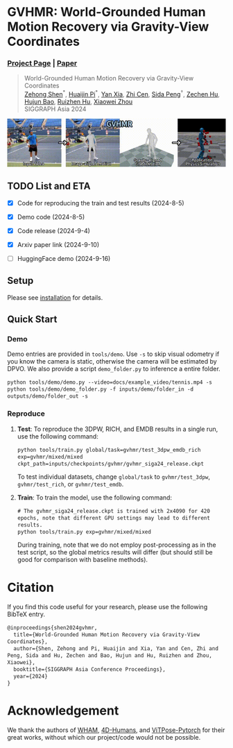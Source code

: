 # GVHMR: World-Grounded Human Motion Recovery via Gravity-View Coordinates
### [Project Page](https://zju3dv.github.io/gvhmr) | [Paper](https://arxiv.org/abs/2409.06662)

> World-Grounded Human Motion Recovery via Gravity-View Coordinates  
> [Zehong Shen](https://zehongs.github.io/)<sup>\*</sup>, 
[Huaijin Pi](https://phj128.github.io/)<sup>\*</sup>, 
[Yan Xia](https://isshikihugh.github.io/scholar), 
[Zhi Cen](https://scholar.google.com/citations?user=Xyy-uFMAAAAJ), 
[Sida Peng](https://pengsida.net/)<sup>†</sup>, 
[Zechen Hu](https://zju3dv.github.io/gvhmr), 
[Hujun Bao](http://www.cad.zju.edu.cn/home/bao/), 
[Ruizhen Hu](https://csse.szu.edu.cn/staff/ruizhenhu/), 
[Xiaowei Zhou](https://xzhou.me/)  
> SIGGRAPH Asia 2024

<p align="center">
    <img src=docs/example_video/project_teaser.gif alt="animated" />
</p>

## TODO List and ETA
- [x] Code for reproducing the train and test results (2024-8-5)
- [x] Demo code (2024-8-5)
- [x] Code release (2024-9-4)
- [x] Arxiv paper link (2024-9-10)
- [ ] HuggingFace demo (2024-9-16)


## Setup

Please see [installation](docs/INSTALL.md) for details.

## Quick Start

### Demo
Demo entries are provided in `tools/demo`. Use `-s` to skip visual odometry if you know the camera is static, otherwise the camera will be estimated by DPVO.
We also provide a script `demo_folder.py` to inference a entire folder. 
```shell
python tools/demo/demo.py --video=docs/example_video/tennis.mp4 -s
python tools/demo/demo_folder.py -f inputs/demo/folder_in -d outputs/demo/folder_out -s
```

### Reproduce
1. **Test**: 
To reproduce the 3DPW, RICH, and EMDB results in a single run, use the following command:
    ```shell
    python tools/train.py global/task=gvhmr/test_3dpw_emdb_rich exp=gvhmr/mixed/mixed ckpt_path=inputs/checkpoints/gvhmr/gvhmr_siga24_release.ckpt
    ```
    To test individual datasets, change `global/task` to `gvhmr/test_3dpw`, `gvhmr/test_rich`, or `gvhmr/test_emdb`.

2. **Train**:
To train the model, use the following command:
    ```shell
    # The gvhmr_siga24_release.ckpt is trained with 2x4090 for 420 epochs, note that different GPU settings may lead to different results.
    python tools/train.py exp=gvhmr/mixed/mixed
    ```
    During training, note that we do not employ post-processing as in the test script, so the global metrics results will differ (but should still be good for comparison with baseline methods).

# Citation

If you find this code useful for your research, please use the following BibTeX entry.

```
@inproceedings{shen2024gvhmr,
  title={World-Grounded Human Motion Recovery via Gravity-View Coordinates},
  author={Shen, Zehong and Pi, Huaijin and Xia, Yan and Cen, Zhi and Peng, Sida and Hu, Zechen and Bao, Hujun and Hu, Ruizhen and Zhou, Xiaowei},
  booktitle={SIGGRAPH Asia Conference Proceedings},
  year={2024}
}
```

# Acknowledgement

We thank the authors of 
[WHAM](https://github.com/yohanshin/WHAM),
[4D-Humans](https://github.com/shubham-goel/4D-Humans),
and [ViTPose-Pytorch](https://github.com/gpastal24/ViTPose-Pytorch) for their great works, without which our project/code would not be possible.
